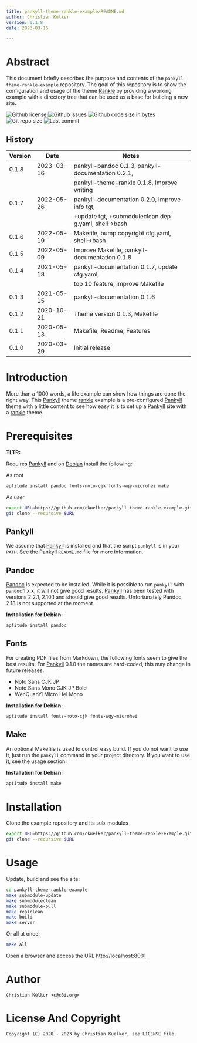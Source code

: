 ```yaml
---
title: pankyll-theme-rankle-example/README.md
author: Christian Külker
version: 0.1.8
date: 2023-03-16

---
```


# Abstract

This document briefly describes the purpose and contents of the
`pankyll-theme-rankle-example` repository. The goal of this repository is to
show the configuration and usage of the theme [Rankle] by providing a working
example with a directory tree that can be used as a base for building a new
site.

![Github license](https://img.shields.io/github/license/ckuelker/pankyll-theme-rankle-example.svg)
![Github issues](https://img.shields.io/github/issues/ckuelker/pankyll-theme-rankle-example.svg?style=popout-square)
![Github code size in bytes](https://img.shields.io/github/languages/code-size/ckuelker/pankyll-theme-rankle-example.svg)
![Git repo size](https://img.shields.io/github/repo-size/ckuelker/pankyll-theme-rankle-example.svg)
![Last commit](https://img.shields.io/github/last-commit/ckuelker/pankyll-theme-rankle-example.svg)

## History

| Version | Date       | Notes                                                |
| ------- | ---------- | ---------------------------------------------------- |
| 0.1.8   | 2023-03-16 | pankyll-pandoc 0.1.3, pankyll-documentation 0.2.1,   |
|         |            | pankyll-theme-rankle 0.1.8, Improve writing          |
| 0.1.7   | 2022-05-26 | pankyll-documentation 0.2.0, Improve info tgt,       |
|         |            | +update tgt, +submoduleclean dep g.yaml, shell->bash |
| 0.1.6   | 2022-05-19 | Makefile, bump copyright cfg.yaml, shell->bash       |
| 0.1.5   | 2022-05-09 | Improve Makefile, pankyll-documentation 0.1.8        |
| 0.1.4   | 2021-05-18 | pankyll-documentation 0.1.7, update cfg.yaml,        |
|         |            | top 10 feature, improve Makefile                     |
| 0.1.3   | 2021-05-15 | pankyll-documentation 0.1.6                          |
| 0.1.2   | 2020-10-21 | Theme version 0.1.3, Makefile                        |
| 0.1.1   | 2020-05-13 | Makefile, Readme, Features                           |
| 0.1.0   | 2020-03-29 | Initial release                                      |

# Introduction

More than a 1000 words, a life example can show how things are done the right
way. This [Pankyll] theme [rankle] example is a pre-configured [Pankyll] theme
with a little content to see how easy it is to set up a [Pankyll] site with a
[rankle] theme.

# Prerequisites

**TLTR:**

Requires [Pankyll] and on [Debian] install the following:

As root

```bash
aptitude install pandoc fonts-noto-cjk fonts-wqy-microhei make
```

As user

```bash
export URL=https://github.com/ckuelker/pankyll-theme-rankle-example.git
git clone --recursive $URL
```

## Pankyll

We assume that [Pankyll] is installed and that the script `pankyll` is in your
`PATH`. See the Pankyll `README.md` file for more information.

## Pandoc

[Pandoc] is expected to be installed. While it is possible to run `pankyll`
with `pandoc` 1.x.x, it will not give good results. [Pankyll] has been tested
with versions 2.2.1, 2.10.1 and should give good results. Unfortunately Pandoc
2.18 is not supported at the moment.

**Installation for Debian:**

```bash
aptitude install pandoc
```

## Fonts

For creating PDF files from Markdown, the following fonts seem to give the best
results. For [Pankyll] 0.1.0 the names are hard-coded, this may change in
future releases.


* Noto Sans CJK JP
* Noto Sans Mono CJK JP Bold
* WenQuanYi Micro Hei Mono

**Installation for Debian:**

```bash
aptitude install fonts-noto-cjk fonts-wqy-microhei
```

## Make

An optional Makefile is used to control easy build. If you do not want to use
it, just run the `pankyll` command in your project directory. If you want to
use it, see the usage section.

**Installation for Debian:**

```bash
aptitude install make
```

# Installation

Clone the example repository and its sub-modules

```bash
export URL=https://github.com/ckuelker/pankyll-theme-rankle-example.git
git clone --recursive $URL
```

# Usage

Update, build and see the site:

```bash
cd pankyll-theme-rankle-example
make submodule-update
make submoduleclean
make submodule-pull
make realclean
make build
make server
```

Or all at once:

```bash
make all
```

Open a browser and access the URL [http://localhost:8001](http://localhost:8001)

# Author

    Christian Külker <c@c8i.org>

# License And Copyright

    Copyright (C) 2020 - 2023 by Christian Kuelker, see LICENSE file.

[Debian]: https://www.debian.org/
[Newspaper]: https://github.com/ckuelker/pankyll-theme-newspaper/
[Pandoc]: https://pandoc.org/
[Pankyll]: https://www.pankyll.org/
[Rankle]: https://github.com/ckuelker/pankyll-theme-rankle
[README.md]: https://github.com/ckuelker/pankyll
[Simplicissimus]: https://github.com/ckuelker/pankyll-theme-simplicissimus
